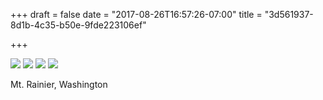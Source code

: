 +++
draft = false 
date = "2017-08-26T16:57:26-07:00"
title = "3d561937-8d1b-4c35-b50e-9fde223106ef"

+++

![](https://d17enza3bfujl8.cloudfront.net/DSCF8285.jpg)
![](https://d17enza3bfujl8.cloudfront.net/DSCF8333.jpg)
![](https://d17enza3bfujl8.cloudfront.net/DSCF8258.jpg)
![](https://d17enza3bfujl8.cloudfront.net/DSCF8262.jpg)

Mt. Rainier, Washington
